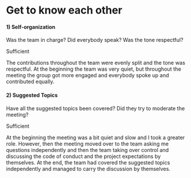 
# Get to know each other

#### 1) Self-organization

Was the team in charge? Did everybody speak? Was the tone respectful?

Sufficient

The contributions throughout the team were evenly split and the tone was respectful. At the beginning the team was very quiet, but throughout the meeting the group got more engaged and everybody spoke up and contributed equally.


#### 2) Suggested Topics

Have all the suggested topics been covered? Did they try to moderate the meeting?

Sufficient

At the beginning the meeting was a bit quiet and slow and I took a greater role. However, then the meeting moved over to the team asking me questions independently and then the team taking over control and discussing the code of conduct and the project expectations by themselves. At the end, the team had covered the suggested topics independently and managed to carry the discussion by themselves.



